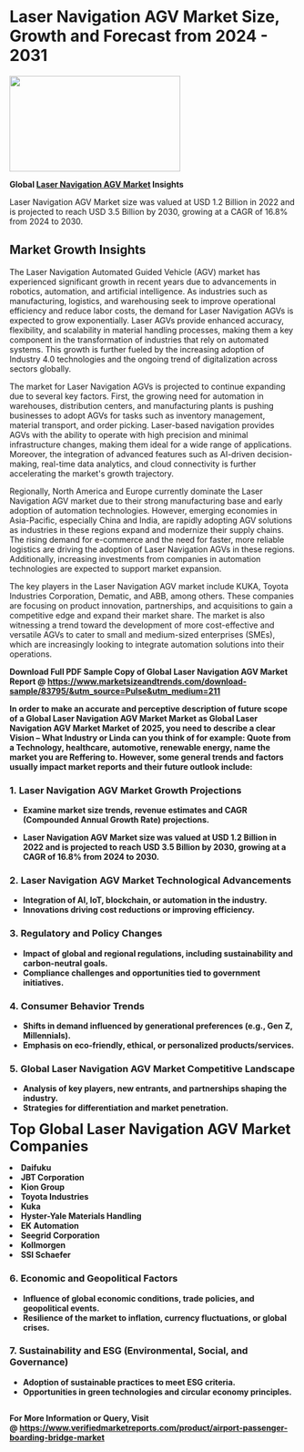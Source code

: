 <H1>Laser Navigation AGV Market Size, Growth and Forecast from 2024 - 2031</H1><img class="aligncenter size-medium wp-image-584254" src="https://thirdeyenews.in/wp-content/uploads/2024/09/Global-Market-Research-300x168.jpeg" alt="" width="300" height="168" /><p><strong>Global&nbsp;<a href="https://www.marketsizeandtrends.com/download-sample/83795/&amp;utm_source=Pulse&amp;utm_medium=211">Laser Navigation AGV Market</a> Insights</strong></p><p>Laser Navigation AGV Market size was valued at USD 1.2 Billion in 2022 and is projected to reach USD 3.5 Billion by 2030, growing at a CAGR of 16.8% from 2024 to 2030.</p><p><h2>Market Growth Insights</h2> <p>The Laser Navigation Automated Guided Vehicle (AGV) market has experienced significant growth in recent years due to advancements in robotics, automation, and artificial intelligence. As industries such as manufacturing, logistics, and warehousing seek to improve operational efficiency and reduce labor costs, the demand for Laser Navigation AGVs is expected to grow exponentially. Laser AGVs provide enhanced accuracy, flexibility, and scalability in material handling processes, making them a key component in the transformation of industries that rely on automated systems. This growth is further fueled by the increasing adoption of Industry 4.0 technologies and the ongoing trend of digitalization across sectors globally.</p> <p><strong></strong></p> <p>The market for Laser Navigation AGVs is projected to continue expanding due to several key factors. First, the growing need for automation in warehouses, distribution centers, and manufacturing plants is pushing businesses to adopt AGVs for tasks such as inventory management, material transport, and order picking. Laser-based navigation provides AGVs with the ability to operate with high precision and minimal infrastructure changes, making them ideal for a wide range of applications. Moreover, the integration of advanced features such as AI-driven decision-making, real-time data analytics, and cloud connectivity is further accelerating the market's growth trajectory.</p> <p>Regionally, North America and Europe currently dominate the Laser Navigation AGV market due to their strong manufacturing base and early adoption of automation technologies. However, emerging economies in Asia-Pacific, especially China and India, are rapidly adopting AGV solutions as industries in these regions expand and modernize their supply chains. The rising demand for e-commerce and the need for faster, more reliable logistics are driving the adoption of Laser Navigation AGVs in these regions. Additionally, increasing investments from companies in automation technologies are expected to support market expansion.</p> <p>The key players in the Laser Navigation AGV market include KUKA, Toyota Industries Corporation, Dematic, and ABB, among others. These companies are focusing on product innovation, partnerships, and acquisitions to gain a competitive edge and expand their market share. The market is also witnessing a trend toward the development of more cost-effective and versatile AGVs to cater to small and medium-sized enterprises (SMEs), which are increasingly looking to integrate automation solutions into their operations.</p> <p><strong></p><p><span class=""><strong>Download Full PDF Sample Copy of Global Laser Navigation AGV Market Report</strong> @ <a href="https://www.marketsizeandtrends.com/download-sample/83795/&amp;utm_source=Pulse&amp;utm_medium=211" target="_blank">https://www.marketsizeandtrends.com/download-sample/83795/&amp;utm_source=Pulse&amp;utm_medium=211</a></span></p><p>In order to make an accurate and perceptive description of future scope of a Global&nbsp;Laser Navigation AGV Market Market as Global&nbsp;Laser Navigation AGV Market Market of 2025, you need to describe a clear Vision &ndash; What Industry or Linda can you think of for example: Quote from a Technology, healthcare, automotive, renewable energy, name the market you are Reffering to. However, some general trends and factors usually impact market reports and their future outlook include:</p><h3>1.&nbsp;<strong>Laser Navigation AGV Market Growth Projections</strong></h3><ul><li>Examine market size trends, revenue estimates and CAGR (Compounded Annual Growth Rate) projections.</li><li><p>Laser Navigation AGV Market size was valued at USD 1.2 Billion in 2022 and is projected to reach USD 3.5 Billion by 2030, growing at a CAGR of 16.8% from 2024 to 2030.</p></li></ul><h3>2.&nbsp;<strong>Laser Navigation AGV Market Technological Advancements</strong></h3><ul><li>Integration of AI, IoT, blockchain, or automation in the industry.</li><li>Innovations driving cost reductions or improving efficiency.</li></ul><h3>3.&nbsp;<strong>Regulatory and Policy Changes</strong></h3><ul><li>Impact of global and regional regulations, including sustainability and carbon-neutral goals.</li><li>Compliance challenges and opportunities tied to government initiatives.</li></ul><h3>4.&nbsp;<strong>Consumer Behavior Trends</strong></h3><ul><li>Shifts in demand influenced by generational preferences (e.g., Gen Z, Millennials).</li><li>Emphasis on eco-friendly, ethical, or personalized products/services.</li></ul><h3>5.&nbsp;<strong>Global Laser Navigation AGV Market Competitive Landscape</strong></h3><ul><li>Analysis of key players, new entrants, and partnerships shaping the industry.</li><li>Strategies for differentiation and market penetration.</li></ul><p data-pm-slice="1 1 []"><span style="color: inherit; font-family: inherit; font-size: 25px;">Top Global Laser Navigation AGV Market Companies</span></p><div class="" data-test-id=""><p><li>Daifuku</li><li> JBT Corporation</li><li> Kion Group</li><li> Toyota Industries</li><li> Kuka</li><li> Hyster-Yale Materials Handling</li><li> EK Automation</li><li> Seegrid Corporation</li><li> Kollmorgen</li><li> SSI Schaefer</li></p></div><h3>6.&nbsp;<strong>Economic and Geopolitical Factors</strong></h3><ul><li>Influence of global economic conditions, trade policies, and geopolitical events.</li><li>Resilience of the market to inflation, currency fluctuations, or global crises.</li></ul><h3>7.&nbsp;<strong>Sustainability and ESG (Environmental, Social, and Governance)</strong></h3><ul><li>Adoption of sustainable practices to meet ESG criteria.</li><li>Opportunities in green technologies and circular economy principles.</li></ul><h2><strong style="font-size: 14px;">For More Information or Query, Visit @&nbsp;</strong><a style="background-color: #ffffff; font-size: 14px;" href="https://www.marketsizeandtrends.com/report/laser-navigation-agv-market/" target="_blank">https://www.verifiedmarketreports.com/product/airport-passenger-boarding-bridge-market</a></h2>

